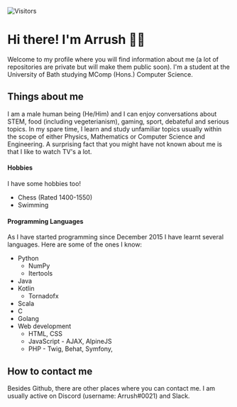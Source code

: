 <!-- **ArrushC/ArrushC** is a ✨ _special_ ✨ repository because its `README.md` (this file) appears on your GitHub profile.-->
![Visitors](https://visitor-badge.glitch.me/badge?page_id=page.id)

# Hi there! I'm Arrush 👨‍💻

Welcome to my profile where you will find information about me (a lot of repositories are private but will make them public soon). I'm a student at the University of Bath studying MComp (Hons.) Computer Science.

<!--
I'm a Computer Science student that has endless passion and enthusiasm ever since I was introduced to the subject. This has motivated me to do everything I can possibly do to gain an in-depth knowledge about it. I have finished GCE Advanced Level qualifications (known as A-Levels) in May 2021 for Computer Science, Mathematics and Physics.
-->

## Things about me

I am a male human being (He/Him) and I can enjoy conversations about STEM, food (including vegeterianism), gaming, sport, debateful and serious topics. In my spare time, I learn and study unfamiliar topics usually within the scope of either Physics, Mathematics or Computer Science and Engineering. A surprising fact that you might have not known about me is that I like to watch TV's a lot.

#### Hobbies
I have some hobbies too!
- Chess (Rated 1400-1550)
- Swimming

#### Programming Languages
As I have started programming since December 2015 I have learnt several languages. Here are some of the ones I know:
- Python
  - NumPy
  - Itertools
- Java
- Kotlin
  - Tornadofx
- Scala
- C
- Golang
- Web development
  - HTML, CSS
  - JavaScript - AJAX, AlpineJS
  - PHP - Twig, Behat, Symfony,

## How to contact me
Besides Github, there are other places where you can contact me. I am usually active on Discord (username: Arrush#0021) and Slack.
